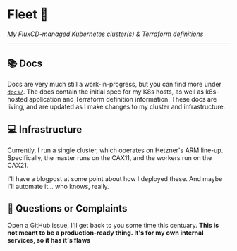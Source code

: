 
# Fleet 🚢

_My FluxCD-managed Kubernetes cluster(s) & Terraform definitions_

---

## 📚 Docs

Docs are very much still a work-in-progress, but you can find more under [`docs/`](/docs/).
The docs contain the initial spec for my K8s hosts, as well as k8s-hosted application and Terraform definition information. These docs are living, and are updated as I make changes to my cluster and infrastructure.

## 💻 Infrastructure

Currently, I run a single cluster, which operates on Hetzner's ARM line-up. Specifically, the master runs on the CAX11, and the workers run on the CAX21.

I'll have a blogpost at some point about how I deployed these. And maybe I'll automate it... who knows, really.

## 📝 Questions or Complaints

Open a GitHub issue, I'll get back to you some time this centuary. **This is not meant to be a production-ready thing. It's for my own internal services, so it has it's flaws**